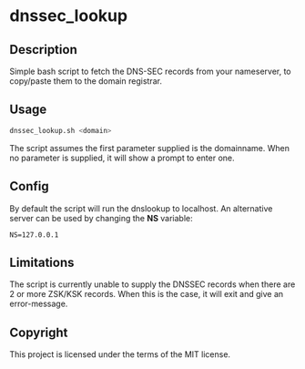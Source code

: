 # dnssec_lookup



## Description

Simple bash script to fetch the DNS-SEC records from your nameserver, to copy/paste them to the domain registrar.

## Usage

```bash
dnssec_lookup.sh <domain>
```

The script assumes the first parameter supplied is the domainname. When no parameter is supplied, it will show a prompt to enter one.

## Config

By default the script will run the dnslookup to localhost. An alternative server can be used by changing the **NS** variable:

```
NS=127.0.0.1
```

## Limitations

The script is currently unable to supply the DNSSEC records when there are 2 or more ZSK/KSK records. When this is the case, it will exit and give an error-message.

## Copyright

This project is licensed under the terms of the MIT license.